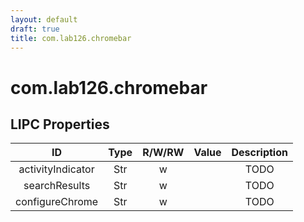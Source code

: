 ```yaml
---
layout: default
draft: true
title: com.lab126.chromebar
---
```


# com.lab126.chromebar

## LIPC Properties

| ID                | Type | R/W/RW | Value | Description |
|:-----------------:|:----:|:------:|:-----:|:-----------:|
| activityIndicator | Str  | w      |       | TODO        |
| searchResults     | Str  | w      |       | TODO        |
| configureChrome   | Str  | w      |       | TODO        |